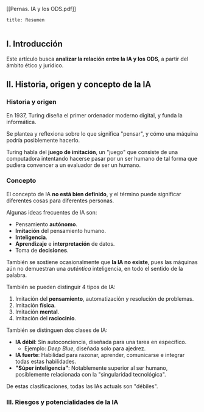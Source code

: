[[Pernas. IA y los ODS.pdf]]

```ad-summary
title: Resumen


```

## I. Introducción

Este artículo busca **analizar la relación entre la IA y los ODS**, a partir del ámbito ético y jurídico.

## II. Historia, origen y concepto de la IA

### Historia y origen

En 1937, Turing diseña el primer ordenador moderno digital, y funda la informática.

Se plantea y reflexiona sobre lo que significa "pensar", y cómo una máquina podría posiblemente hacerlo.

Turing habla del **juego de imitación**, un "juego" que consiste de una computadora intentando hacerse pasar por un ser humano de tal forma que pudiera convencer a un evaluador de ser un humano.

### Concepto

El concepto de IA **no está bien definido**, y el término puede significar diferentes cosas para diferentes personas.

Algunas ideas frecuentes de IA son:

- Pensamiento **autónomo**.
- **Imitación** del pensamiento humano.
- **Inteligencia**.
- **Aprendizaje** e **interpretación** de datos.
- Toma de **decisiones**.

También se sostiene ocasionalmente que **la IA no existe**, pues las máquinas aún no demuestran una *auténtica* inteligencia, en todo el sentido de la palabra.

También se pueden distinguir 4 tipos de IA:

1. Imitación del **pensamiento**, automatización y resolución de problemas.
2. Imitación **física**.
3. Imitación **mental**.
4. Imitación del **raciocinio**.

También se distinguen dos clases de IA:

- **IA débil**: Sin autoconciencia, diseñada para una tarea en específico.
	- Ejemplo: *Deep Blue*, diseñada solo para ajedrez.
- **IA fuerte**: Habilidad para razonar, aprender, comunicarse e integrar todas estas habilidades.
- **"Súper inteligencia"**: Notablemente superior al ser humano, posiblemente relacionada con la "singularidad tecnológica".

De estas clasificaciones, todas las IAs actuals son "débiles".

### III. Riesgos y potencialidades de la IA

